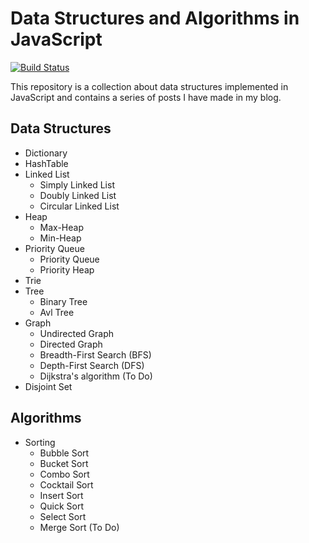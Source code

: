 # Data Structures and Algorithms in JavaScript

[![Build Status](https://travis-ci.org/FernandoBLima/data-structures.svg?branch=dev)](https://travis-ci.org/FernandoBLima/data-structures)

This repository is a collection about data structures implemented in JavaScript and contains a series of posts I have made in my blog.

## Data Structures

* Dictionary 
* HashTable 
* Linked List 
	* Simply Linked List
	* Doubly Linked List
	* Circular Linked List
* Heap 
	* Max-Heap
	* Min-Heap
* Priority Queue 
	* Priority Queue
	* Priority Heap
* Trie
* Tree 
	* Binary Tree
	* Avl Tree
* Graph 
	* Undirected Graph
	* Directed Graph
	* Breadth-First Search (BFS)
	* Depth-First Search (DFS)
	* Dijkstra's algorithm (To Do)
* Disjoint Set 


## Algorithms

* Sorting
	* Bubble Sort
	* Bucket Sort
	* Combo Sort
	* Cocktail Sort
	* Insert Sort
	* Quick Sort
	* Select Sort
	* Merge Sort (To Do)